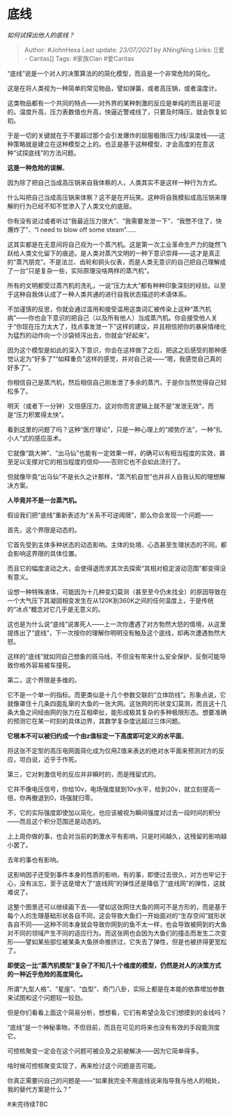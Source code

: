 # 底线
*如何试探出他人的底线？*

> Author: #JohnHexa
Last update: *23/07/2021* by ANingNing
Links: [[爱 - Caritas]]
Tags:  #家族Clan #爱Caritas 



“底线”说是一个对人的决策算法的的简化模型，而且是一个非常危险的简化。

这是在将人类视为一种简单的常见物品，譬如弹簧，或者高压锅，或者温度计。

这类物品都有一个共同的特点——对外界的某种刺激的反应是单纯的而且是可逆的。温度升高，压力表数值也升高，快逼近警戒线了，只要及时降压，就会恢复如初。

于是一切的关键就在于不要超过那个会引发爆炸的屈服极限/压力线/温度线——这种策略就是建立在这种模型之上的。也正是基于这种模型，才会高度的在意这种“试探底线”的方法问题。

**这是一种危险的误解**。

因为除了把自己当成高压锅来自我体察的人，人类其实不是这样一种行为方式。

什么叫把自己当成高压锅来体察？这不是在开玩笑。这种将自我模拟成高压锅来理解的行为已经不知不觉渗入了人类文化的底层。

你有没有说过或者听过“我最近压力很大”、“我需要发泄一下”、“我憋不住了，快爆炸了”、“I need to blow off some steam”……

这其实都是在无意间将自己视为一个蒸汽机。这是第一次工业革命生产力的陡然飞跃给人类文化留下的痕迹。是人类对蒸汽文明的一种下意识崇拜——这才是真正的“蒸汽朋克”。不是法兰、齿轮和铜头仪表，而是人类无意识的自己把自己理解成了一台“只是复杂一些，实际原理没啥两样的蒸汽机”。

所有的文明都受过蒸汽机的洗礼，一说“压力太大”都有种种印象深刻的经验。以至于这种自我体认成了一种人类共通的进行自我状态描述的术语体系。

不加谨慎的反思，你就会通过滥用和接受滥用这类词汇被传染上这种“蒸汽机病”——你也会下意识的把自己（以及所有他人）当成蒸汽机。你会接受他人关于“你现在压力太大了，找点事发泄一下”这样的建议，并且相信把你的暴戾情绪化为猛烈的动作向一个沙袋倾泻出去，你就会“好起来”。

因为这个模型是如此的深入下意识，你会在这样做了之后，把这之后感受的那种感觉认定为“好多了”“如释重负”这样的感觉，并对自己说——“嗯，我感觉自己真的好多了”。

你相信自己是蒸汽机，然后相信自己刚发泄了多余的蒸汽，于是你当然觉得自己轻松多了。

明天（或者下一分钟）又倍感压力，这对你而言逻辑上就不是“发泄无效”，而是“压力积累得太快”。

看到这里的问题了吗？这种“医疗理论”，只是一种心理上的“顺势疗法”，一种“扎小人”式的感应巫术。

它就像“跳大神”、“出马仙”也能有一定效果一样，的确可以有相当程度的实效，甚至足以支撑对它的相当程度的信仰——否则它也不会如此流行了。

但就像毕竟“出马仙”不是长久之计那样，“蒸汽机自觉”也并非人自我认知的理想解决方案。

**人毕竟并不是一台蒸汽机。**

假设我们把“底线”重新表述为“关系不可逆阈限”，那么你会发现一个问题——

首先，这个界限是动态的。

它首先受到主体多种状态的动态影响。主体的处境、心态甚至生理状态的不同，都会影响这界限的具体位置。

而且它的幅度波动之大，会使得退而求其次去探索“其相对稳定波动范围”都变得没有意义。 

设想一种特殊液体，可能因为十几种变幻莫测（甚至至今仍未找全）的原因导致在一个大气压下其凝固相变发生在从120K到360K之间的任何温度上，于是传统的“冰点“概念对它几乎是无意义的。

这也是为什么说“底线”说害死人——上一次你遭遇了对方勃然大怒的情境，从这里提炼出了“底线”，下一次按你的理解你明明没有触及这个底线，却再次遭遇勃然大怒。

这样的“底线”就如同自己想象的斑马线，不但没有带来什么安全保护，反倒可能导致你格外容易被车撞死。

第二，这个界限是多维的。

它不是一个单一的指标。而更类似是十几个参数交联的“立体防线”。形象点说，它就像罩住十几条四面乱窜的大鱼的一张大网。这张网的形状变幻莫测，而且这十几条大鱼之间经由网的张力在互相牵扯，能形成极其复杂的多种极限形态。想要准确的预测它在某一时刻的具体边界，其数学复杂度远超过三体问题。

**它根本不可以被归约成一个由z值标定一下高度即可定义的水平面**。

将这张不定型的高压电网面简化成为仅用Z值来表达的绝对水平面来预测对方的反应，坦白说，近乎于作死。

第三，它对刺激信号的反应并非瞬时的，而是残留式的。

它并不像电压信号，你给10v，电场强度就到10v水平，给到20v，就立刻提高一倍，你再撤退到0，场强就归零。

不，它的实际强度即使加以简化，也应该被视为瞬间强度对过去一段时间的积分——而且这个积分范围还是动态的。

上上周你做的事，也会对当前的刺激水平有影响，只是时间越久，这残留的影响越小罢了。

去年的事也有影响。

这影响因子还受到事件本身的性质的影响，有的事，即使过去很久，对方也牢记于心，没有淡忘，至于这是增大了“底线网”的弹性还是降低了“底线网”的弹性，这就难说了。

这整个图景还可以继续画下去——譬如这张网住大鱼的网可不是方形的，而是基于每个人的生理基础形状各自不同，这会导致大鱼们一开始面对的“生存空间”就形状各自不同——这种不同本身就会导致你网到的鱼不太一样，也会导致被网到的大鱼对不同的领域产生不同的适应行为。而这张网也会因为大鱼们的撞击而发生二次变形——譬如某些部位被某条大鱼拼命推挤过，它失去了弹性，但是也被挤得更宽松了。

**即使这一比“蒸汽机模型”复杂了不知几十个维度的模型，仍然是对人的决策方式的一种近乎危险的高度简化。**

所谓“九型人格”、“星座”、“血型”、奇门八卦，实际上都是在本能的依靠增加参数来试图和这个问题较一较劲。

但是你们看看上面这个简易分析，想想看，它们有希望企及它们想摸到的金线吗？

“底线”是一个神秘事物，不但目前，而且在可见的将来也没有有效的手段能测度它。

可控核聚变一定会在这个问题可被企及之前被解决——因为它简单得多。

啥时候可控核聚变实现了，再来检讨这个问题是否可能。

你真正需要问自己的问题是——“如果我完全不用底线说来指导我与他人的相处，我的替代方案是什么？”

#未完待续TBC 


